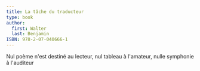 ```yaml
---
title: La tâche du traducteur
type: book
author:
  first: Walter
  last: Benjamin
ISBN: 978-2-07-040666-1
---
```


Nul poème n'est destiné au lecteur, nul tableau à l'amateur, nulle symphonie à l'auditeur